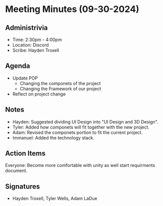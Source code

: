 # Meeting Minutes (09-30-2024)

## Administrivia
* Time: 2:30pm - 4:00pm
* Location: Discord
* Scribe: Hayden Troxell

## Agenda
* Update POP
  * Changing the componets of the project
  * Changing the Framework of our project
* Reflect on project change

## Notes
* Hayden: Suggested dividing UI Design into "UI Design and 3D Design".
* Tyler: Added how componets will fit together with the new project.
* Adam: Revised the componets portion to fit the current project.
* Immanuel: Added the technology stack.

## Action Items
Everyone: Become more comfortable with unity as well start requirments document.


## Signatures
* Hayden Troxell, Tyler Wells, Adam LaDue


